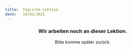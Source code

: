 ```yaml
---
title:  Tägliche Lektion
date:   10/03/2021
---
```


### <center>Wir arbeiten noch an dieser Lektion.</center>
<center>Bitte komme später zurück.</center>